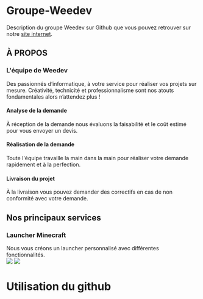 # Groupe-Weedev
Description du groupe Weedev sur Github que vous pouvez retrouver sur notre <a href="https://www.weedev.eu/">site internet</a>.<br>
## À PROPOS
### L'équipe de Weedev
Des passionnés d‘informatique, à votre service pour réaliser vos projets sur mesure. Créativité, technicité et professionnalisme sont nos atouts fondamentales alors n’attendez plus !
#### Analyse de la demande
À réception de la demande nous évaluons la faisabilité et le coût estimé pour vous envoyer un devis.
#### Réalisation de la demande
Toute l'équipe travaille la main dans la main pour réaliser votre demande rapidement et à la perfection.
#### Livraison du projet
À la livraison vous pouvez demander des correctifs en cas de non conformité avec votre demande.
## Nos principaux services
### Launcher Minecraft
Nous vous créons un launcher personnalisé avec différentes fonctionnalités.
<br>
<img src="https://i0.wp.com/www.weedev.eu/wp-content/uploads/2022/12/launcher_connect_full2.jpg" />
<img src="https://i0.wp.com/www.weedev.eu/wp-content/uploads/2022/12/Echelon-Launcher.jpg" />
# Utilisation du github

    

    
    
